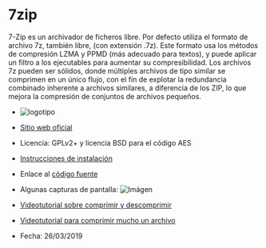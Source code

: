 # 7zip
7-Zip es un archivador de ficheros libre. Por defecto utiliza el formato de archivo 7z, también libre, (con extensión .7z). 
Este formato usa los métodos de compresión LZMA y PPMD (más adecuado para textos), y puede aplicar un filtro a los ejecutables para aumentar su compresibilidad. 
Los archivos 7z pueden ser sólidos, donde múltiples archivos de tipo similar se comprimen en un único flujo, con el fin de explotar la redundancia combinado inherente a archivos similares, a diferencia de los ZIP, lo que mejora la compresión de conjuntos de archivos pequeños.

* ![logotipo](https://www.7-zip.org/7ziplogo.png)

* [Sitio web oficial](https://www.7-zip.org/)

* Licencia: GPLv2+ y licencia BSD para el código AES
 
* [Instrucciones de instalación](http://www.gofree.com/Espanol/Descarga/7Zip/Tutoriales/instalararchivosZIP.php)

* Enlace al [código fuente](https://sourceforge.net/projects/sevenzip/files/)

* Algunas capturas de pantalla: ![Imágen](https://sourceforge.net/p/sevenzip/screenshot/534500_4.png)

* [Videotutorial sobre comprimir y descomprimir](https://www.youtube.com/watch?v=YV22NhyyUPc)

* [Videotutorial para comprimir mucho un archivo](https://www.youtube.com/watch?v=rjomYa6K90s)

* Fecha: 26/03/2019